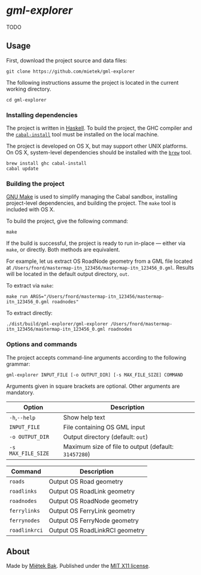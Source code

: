 _gml-explorer_
==============

TODO


Usage
-----

First, download the project source and data files:

```
git clone https://github.com/mietek/gml-explorer
```

The following instructions assume the project is located in the current working directory.

```
cd gml-explorer
```


### Installing dependencies

The project is written in [Haskell](https://www.haskell.org/).  To build the project, the GHC compiler and the [`cabal-install`](https://www.haskell.org/cabal/) tool must be installed on the local machine.

The project is developed on OS X, but may support other UNIX platforms.  On OS X, system-level dependencies should be installed with the [`brew`](http://brew.sh/) tool.

```
brew install ghc cabal-install
cabal update
```


### Building the project

[GNU Make](https://www.gnu.org/software/make/) is used to simplify managing the Cabal sandbox, installing project-level dependencies, and building the project.  The `make` tool is included with OS X.

To build the project, give the following command:

```
make
```

If the build is successful, the project is ready to run in-place — either via `make`, or directly.  Both methods are equivalent.

For example, let us extract OS RoadNode geometry from a GML file located at `/Users/fnord/mastermap-itn_123456/mastermap-itn_123456_0.gml`.  Results will be located in the default output directory, `out`.

To extract via `make`:

```
make run ARGS="/Users/fnord/mastermap-itn_123456/mastermap-itn_123456_0.gml roadnodes"
```

To extract directly:

```
./dist/build/gml-explorer/gml-explorer /Users/fnord/mastermap-itn_123456/mastermap-itn_123456_0.gml roadnodes
```


### Options and commands

The project accepts command-line arguments according to the following grammar:

```
gml-explorer INPUT_FILE [-o OUTPUT_DIR] [-s MAX_FILE_SIZE] COMMAND
```

Arguments given in square brackets are optional.  Other arguments are mandatory.

Option             | Description
------------------ | -----------
`-h`,`--help`      | Show help text
`INPUT_FILE`       | File containing OS GML input
`-o OUTPUT_DIR`    | Output directory (default: `out`)
`-s MAX_FILE_SIZE` | Maximum size of file to output (default: `31457280`)


Command        | Description
------------   | -----------
`roads`        | Output OS Road geometry
`roadlinks`    | Output OS RoadLink geometry
`roadnodes`    | Output OS RoadNode geometry
`ferrylinks`   | Output OS FerryLink geometry
`ferrynodes`   | Output OS FerryNode geometry
`roadlinkrci` | Output OS RoadLinkRCI geometry


About
-----

Made by [Miëtek Bak](https://mietek.io/).  Published under the [MIT X11 license](LICENSE.md).
